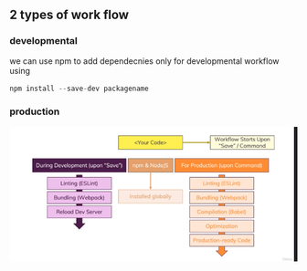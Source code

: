## 2 types of work flow

### developmental
we can use npm to add dependecnies only for developmental workflow using
```js
npm install --save-dev packagename
```

### production

<img src = "/assets/workflow.png">
